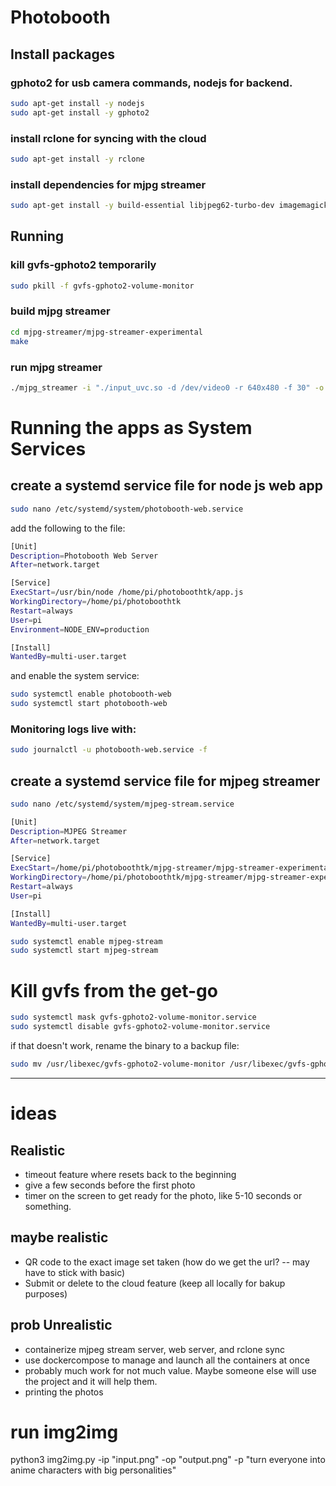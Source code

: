 # Photobooth
## Install packages
### gphoto2 for usb camera commands, nodejs for backend. 
```bash
sudo apt-get install -y nodejs
sudo apt-get install -y gphoto2
```
### install rclone for syncing with the cloud
```bash
sudo apt-get install -y rclone
```
### install dependencies for mjpg streamer
```bash
sudo apt-get install -y build-essential libjpeg62-turbo-dev imagemagick libv4l-dev cmake git 
```

## Running
### kill gvfs-gphoto2 temporarily
```bash
sudo pkill -f gvfs-gphoto2-volume-monitor
```
### build mjpg streamer
```bash
cd mjpg-streamer/mjpg-streamer-experimental
make
```

### run mjpg streamer
```bash
./mjpg_streamer -i "./input_uvc.so -d /dev/video0 -r 640x480 -f 30" -o "./output_http.so -w ./www"
```

# Running the apps as System Services

## create a systemd service file for node js web app
```bash
sudo nano /etc/systemd/system/photobooth-web.service
```
add the following to the file:
```sh
[Unit]
Description=Photobooth Web Server
After=network.target

[Service]
ExecStart=/usr/bin/node /home/pi/photoboothtk/app.js
WorkingDirectory=/home/pi/photoboothtk
Restart=always
User=pi
Environment=NODE_ENV=production

[Install]
WantedBy=multi-user.target
```

and enable the system service:
```bash
sudo systemctl enable photobooth-web
sudo systemctl start photobooth-web
```


### Monitoring logs live with:
```bash
sudo journalctl -u photobooth-web.service -f
```

## create a systemd service file for mjpeg streamer

```bash
sudo nano /etc/systemd/system/mjpeg-stream.service
```

```bash
[Unit]
Description=MJPEG Streamer
After=network.target

[Service]
ExecStart=/home/pi/photoboothtk/mjpg-streamer/mjpg-streamer-experimental/mjpg_streamer -i "./input_uvc.so -d /dev/video0 -r 1080x1080 -f 30" -o "./output_http.so -w ./www"
WorkingDirectory=/home/pi/photoboothtk/mjpg-streamer/mjpg-streamer-experimental
Restart=always
User=pi

[Install]
WantedBy=multi-user.target
```

``` bash
sudo systemctl enable mjpeg-stream
sudo systemctl start mjpeg-stream
```

# Kill gvfs from the get-go
```bash 
sudo systemctl mask gvfs-gphoto2-volume-monitor.service
sudo systemctl disable gvfs-gphoto2-volume-monitor.service
```

if that doesn't work, rename the binary to a backup file:

```bash
sudo mv /usr/libexec/gvfs-gphoto2-volume-monitor /usr/libexec/gvfs-gphoto2-volume-monitor.bak
```

------------------
# ideas

## Realistic
- timeout feature where resets back to the beginning
- give a few seconds before the first photo
- timer on the screen to get ready for the photo, like 5-10 seconds or something.

## maybe realistic
- QR code to the exact image set taken (how do we get the url? -- may have to stick with basic)
- Submit or delete to the cloud feature (keep all locally for bakup purposes)



## prob Unrealistic
- containerize mjpeg stream server, web server, and rclone sync
- use dockercompose to manage and launch all the containers at once
- probably much work for not much value. Maybe someone else will use the project and it will help them. 
- printing the photos

# run img2img
python3 img2img.py -ip "input.png" -op "output.png" -p "turn everyone into anime characters with big personalities"
